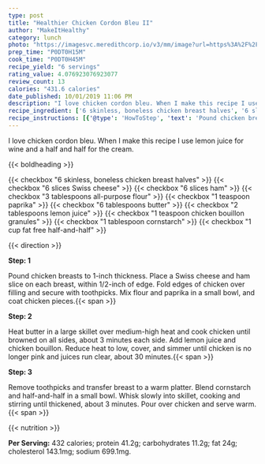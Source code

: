 ```yaml
---
type: post
title: "Healthier Chicken Cordon Bleu II"
author: "MakeItHealthy"
category: lunch
photo: "https://imagesvc.meredithcorp.io/v3/mm/image?url=https%3A%2F%2Fimages.media-allrecipes.com%2Fuserphotos%2F2466022.jpg"
prep_time: "P0DT0H15M"
cook_time: "P0DT0H45M"
recipe_yield: "6 servings"
rating_value: 4.076923076923077
review_count: 13
calories: "431.6 calories"
date_published: 10/01/2019 11:06 PM
description: "I love chicken cordon bleu. When I make this recipe I use lemon juice for wine and a half and half for the cream."
recipe_ingredient: ['6 skinless, boneless chicken breast halves', '6 slices Swiss cheese', '6 slices ham', '3 tablespoons all-purpose flour', '1 teaspoon paprika', '6 tablespoons butter', '2 tablespoons lemon juice', '1 teaspoon chicken bouillon granules', '1 tablespoon cornstarch', '1 cup fat free half-and-half']
recipe_instructions: [{'@type': 'HowToStep', 'text': 'Pound chicken breasts to 1-inch thickness. Place a Swiss cheese and ham slice on each breast, within 1/2-inch of edge.  Fold edges of chicken over filling and secure with toothpicks. Mix flour and paprika in a small bowl, and coat chicken pieces.\n'}, {'@type': 'HowToStep', 'text': 'Heat butter in a large skillet over medium-high heat and cook chicken until browned on all sides, about 3 minutes each side. Add lemon juice and chicken bouillon. Reduce heat to low, cover, and simmer until chicken is no longer pink and juices run clear, about 30 minutes.\n'}, {'@type': 'HowToStep', 'text': 'Remove toothpicks and transfer breast to a warm platter. Blend cornstarch and half-and-half in a small bowl.  Whisk slowly into skillet, cooking and stirring until thickened, about 3 minutes. Pour over chicken and serve warm.\n'}]
---
```


I love chicken cordon bleu. When I make this recipe I use lemon juice for wine and a half and half for the cream. 

{{< boldheading >}}

{{< checkbox "6  skinless, boneless chicken breast halves" >}}
{{< checkbox "6 slices Swiss cheese" >}}
{{< checkbox "6 slices ham" >}}
{{< checkbox "3 tablespoons all-purpose flour" >}}
{{< checkbox "1 teaspoon paprika" >}}
{{< checkbox "6 tablespoons butter" >}}
{{< checkbox "2 tablespoons lemon juice" >}}
{{< checkbox "1 teaspoon chicken bouillon granules" >}}
{{< checkbox "1 tablespoon cornstarch" >}}
{{< checkbox "1 cup fat free half-and-half" >}}


{{< direction >}}

**Step: 1**

Pound chicken breasts to 1-inch thickness. Place a Swiss cheese and ham slice on each breast, within 1/2-inch of edge.  Fold edges of chicken over filling and secure with toothpicks. Mix flour and paprika in a small bowl, and coat chicken pieces.{{< span >}}

**Step: 2**

Heat butter in a large skillet over medium-high heat and cook chicken until browned on all sides, about 3 minutes each side. Add lemon juice and chicken bouillon. Reduce heat to low, cover, and simmer until chicken is no longer pink and juices run clear, about 30 minutes.{{< span >}}

**Step: 3**

Remove toothpicks and transfer breast to a warm platter. Blend cornstarch and half-and-half in a small bowl.  Whisk slowly into skillet, cooking and stirring until thickened, about 3 minutes. Pour over chicken and serve warm.{{< span >}}

{{< nutrition >}}

**Per Serving:** 432 calories; protein 41.2g; carbohydrates 11.2g; fat 24g; cholesterol 143.1mg; sodium 699.1mg.